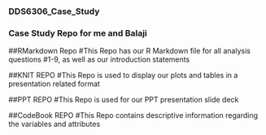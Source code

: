 ### DDS6306_Case_Study
### Case Study Repo for me and Balaji 

##RMarkdown Repo 
#This Repo has our R Markdown file for all analysis questions #1-9, as well as our introduction statements

##KNIT REPO 
#This Repo is used to display our plots and tables in a presentation related format

##PPT REPO 
#This Repo is used for our PPT presentation slide deck 

##CodeBook REPO
#This Repo contains descriptive information regarding the variables and attributes
